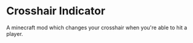 # Crosshair Indicator

A minecraft mod which changes your crosshair when you're able to hit a player.